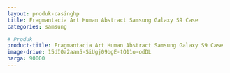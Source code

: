```yaml
---
layout: produk-casinghp
title: Fragmantacia Art Human Abstract Samsung Galaxy S9 Case
categories: samsung

# Produk
product-title: Fragmantacia Art Human Abstract Samsung Galaxy S9 Case
image-drive: 15dI0a2aan5-SiUgj09bgE-tO11o-odDL
harga: 90000
---
```

